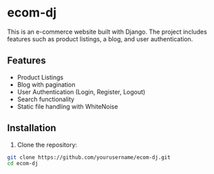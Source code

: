 # ecom-dj

This is an e-commerce website built with Django. The project includes features such as product listings, a blog, and user authentication.

## Features

- Product Listings
- Blog with pagination
- User Authentication (Login, Register, Logout)
- Search functionality
- Static file handling with WhiteNoise

## Installation

1. Clone the repository:

```sh
git clone https://github.com/yourusername/ecom-dj.git
cd ecom-dj